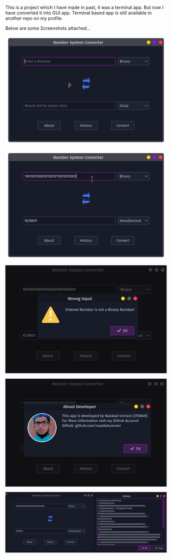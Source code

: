 This is a project which I have made in past, it was a terminal app.
But now I have converted it into GUI app.
Terminal based app is still available in another repo on my profile.

Below are some Screenshots attached...

![Screesnhot 1](/Screenshots/01.png?raw=true "Screenshot of Main Window 01")

![Screesnhot 2](/Screenshots/02.png?raw=true "Screenshot of Main Window 02")

![Screesnhot 3](/Screenshots/03.png?raw=true "Screenshot of Main Window 03")

![Screesnhot 4](/Screenshots/04.png?raw=true "About Window")

![Screesnhot 5](/Screenshots/05.png?raw=true "History Window")
